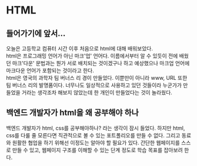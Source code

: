 # HTML

## 들어가기에 앞서...
오늘은 고등학교 컴퓨터 시간 이후 처음으로 html에 대해 배워보았다.\
html은 프로그래밍 언어가 아닌 마크'업' 언어다. 이름에서부터 알 수 있듯이 전에 배웠던 마크'다운' 문법과는 뭔가 서로 배치되는 것이겠구나 하고 예상했으나 마크업 언어에 마크다운 언어가 포함되는 것이라고 한다.\
html은 영국의 과학자 팀 버너스 리 경이 만들었다. 이뿐만이 아니라 www, URL 또한 팀 버너스 리의 발명품이다. 너무나도 일상적으로 사용하고 있던 것들이라 누군가가 만들었을 거라는 생각조차 해보지 않았는데 한 개인이 만들었다는 것이 놀라웠다.

## 백엔드 개발자가 html을 왜 공부해야 하나

백엔드 개발자가 html, css를 공부해야하나? 라는 생각이 잠시 들었다. 하지만 html, css를 다룰 줄 모른다면 직관적으로 볼 수 있는 포트폴리오를 만들 수 없다. 그리고 동료와 원활한 협업을 하기 위해선 이정도는 알아야 할 필요가 있다. 간단한 웹페이지를 스스로 만들 수 있고, 웹페이지 구조를 이해할 수 있는 단계 정도로 학습 목표를 잡아보려 한다.